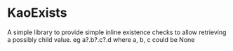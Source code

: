 # KaoExists
A simple library to provide simple inline existence checks to allow retrieving a possibly child value.
eg a?.b?.c?.d where a, b, c could be None
